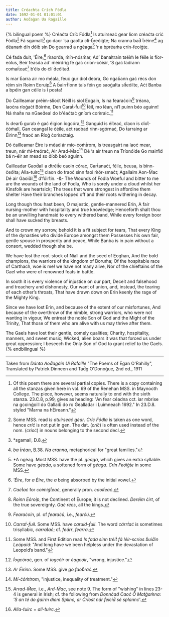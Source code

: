 ```yaml
---
title: Créachta Crích Fódla
date: 1692-01-01 01:01:01
author: Aoḋaġan Ua Raġaille
---
```


{% bilingual  poem %}
Créaċta Críċ Fódla[^0]
Is atuirseaċ gear liom créaċta críċ Fódla[^1]
Fá sgamall[^2] go daor ‘sa gaolta clí-ḃreóiġte;
Na cranna baḋ ṫréine[^3] ag déanaṁ dín dóiḃ sin
Do gearraḋ a ngéaga[^4] ‘r a bpréaṁa crín-feoiġte.

Cé fada ḋuit, 'Éire,[^5] ṁaorḋa, ṁín-nósṁar,
Ad’ ḃanaltrain tséiṁ le féile is fíor-eólus,
Beir feasda ad’ ṁéirdrig fé gaċ críon-ċóisir,
‘S gaċ ladrann coṁaiṫeaċ[^6] b’éis do ċlí ḋeóltaḋ.

Is mar ḃarra air mo ṁéala, feuċ gur díol deóra,
Go ngaḃann gaċ récs don réim sin Roinn Eoruip[^7]
A ḃairrḟionn tais féin go saoġalta síṫeóilte,
Aċt Banba a bpéin gan céile is í posta!

Do Ċailleamar préim-ṡlioċt Néill is síol Eogain,
Is na fearaċoin[^8] tréana, laoċra ríoġaċt Bóirṁe,
Den Ċaraṫ-ḟuil[^9] ḟéil, mo léan, ní’l puinn béo aguinn!
Ná ṁaiṫe na nGaeḋeal do b'éaċtaċ gníoṁ coṁraic.[^10]

Is dearḃ gurab é gaċ éigion íogcóra,[^11]
Ganguid is éiṫeaċ, claon is díoṫ-ċóṁall,
Gan ceangal le ċéile, aċt raobaḋ rínn-sgórnaċ,
Do ṫarraing ar Éirinn[^12] fraoċ an Ríoġ ċoṁaċtaig.

Dó ċailleamar Éire is méad ár mío-ċoṁṫrom,
Is treasgairt na laoċ mear, treun, nár ṁí-ṫreóraċ,
Air Arad-Ṁac[^13] Dé ‘s air ṫreun na Tríonóide
Go mairfiḋ bá n-éir an mead so ḋíoḃ beó aguinn.

Ċailleadar Gaoḋail a dtréiṫe caoin córaċ,
Carṫanaċt, féile, beusa, is bínn-ċeólta;
Alla-tuirc[^14] claon do ṫraoċ sinn faoi ṁór-smaċt;
Agallaim Aon-Ṁac Dé air Gaoiḋil[^15] d’fóirṫin.
-&-
The Wounds of Fodla
Woeful and bitter to me are the wounds of the land of Fodla,
Who is sorely under a cloud whilst her Kinsfolk are heartsick;
The trees that were strongest in affordine them shelter
Have their branches lopped off and their roots withering in decay.

Long though thou hast been, O majestic, gentle-mannered Erin,
A fair nursing-mother with hospitality and true knowledge;
Henceforth shalt thou be an unwilling handmaid to every withered band,
While every foreign boor shall have sucked thy breasts.

And to crown my sorrow, behold it is a fit subject for tears,
That every King of the dynasties who divide Europe amongst them
Possesses his own fair, gentle spouse in prosperity and peace,
While Banba is in pain without a consort, wedded though she be.

We have lost the root-stock of Niall and the seed of Eoghan,
And the bold champions, the warriors of the kingdom of Boruṁa;
Of the hospitable race of Carthach, woe is me! we have not many alive,
Nor of the chieftains of the Gael who were of renowned feats in battle.

In sooth it is every violence of injustice on our part,
Deceit and falsehood and treachery and dishonesty,
Our want of union, and, instead, the tearing of each other’s throats,
That have drawn down on Erin keenly the rage of the Mighty King.

Since we have lost Erin, and because of the extent of our misfortunes,
And because of the overthrow of the nimble, strong warriors, who were not wanting in vigour,
We entreat the noble Son of God and the Might of the Trinity,
That those of them who are alive with us may thrive after them.

The Gaels have lost their gentle, comely qualities;
Charity, hospitality, manners, and sweet music;
Wicked, alien boars it was that forced us under great oppression;
I beseech the Only Son of God to grant relief to the Gaels.
{% endbilingual %}


[^0]: Of this poem there are several partial copies. There is a copy containing all the stanzas given here in vol. 69 of the Renehan MSS. in Maynooth College. The piece, however, seems naturally to end with the sixth stanza. 23.C.8, p.99, gives as heading: "An fear céadna cct. iar mbrise na gcoinġoill do Ġallaiḃ do ro Ġealladar i Luimneach 1692." In 23.D.8. styled "Marna na hĖireann."
[^1]: Some MSS. read *Is atuirseaċ géar*. *Críċ Fódla* is taken as one word, hence *críċ* is not put in gen. The dat. (*críċ*) is often used instead of the nom. (*críoċ*) in nouns belonging to the second decl.
[^2]: *sgamail, D.8.
[^3]: *ba ṫréan*, B.38. *Na cranna*, metaphorical for "great families."
[^4]: *A ngéag. Most MSS. have the pl. *géaga*, which gives an extra syllable. Some have *géaḋa*, a softened form of *géaga*. *Crín Feóiġte* in some MSS.
[^5]: *'Éire*, for *a Éire*, the *a* being absorbed by the initial vowel.
[^6]: *Caéṫaċ* for *coiṁiġṫeaċ*, generally pron. *caoiṫeaċ*.
[^7]: *Roinn Eóroip*, the Continent of Europe; it is not declined. *Deréim ċirt*, of the true sovereignty. *Gaċ récs*, all the kings.
[^8]: *Fearaċoin*, pl. of *fearaċú*, i.e., *fearċú*.
[^9]: *Carraṫ-ḟuil*. Some MSS. have *caruid-ḟuil*. The word *cárrṫaċ* is sometimes trisyllabic, *carraṫaċ*; cf. *feárr*, *fearra*.
[^10]: Some MSS. and First Edition read *Is fada sinn tréiṫ fá léir-scrios ḃuiḋin Leópaid*: "And long have we been helpless under the devastation of Leopold’s band."
[^11]: *Íogcóraċ*, gen. of *íogcóir* or *éagcóir*, "wrong, injustice."
[^12]: *Ar Éirinn*. Some MSS. give *go faoḃraċ*.
[^13]: *Mí-ċóṁṫrom*, "injustice, inequality of treatment."
[^14]: *Arrad-Ṁac*, i.e., *Ard-Ṁac*, see note 9.
The form of "wishing" in lines 23-4 is general in Irish; cf. the following from *Donnċaḋ Caoċ Ó Maṫġaṁna*: *\'S an té do ġairm díom Splinc, ar Ċríost nár ḟeiciḋ sé splannc*\'.
[^15]: *Alla-ṫuirc* = *all-ṫuirc*.
[^16]: *Gaoiḋil*, nom. for dat.

<hr>

Taken from *Dánta Aoḋagáin Uí Raṫaille* "The Poems of Egan O'Rahilly", Translated by Patrick Dinneen and Taḋg O'Donoġue, 2nd ed., 1911